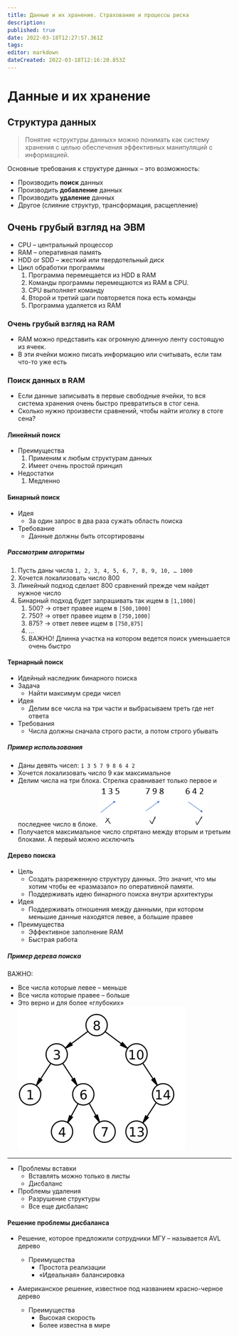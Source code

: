 ```yaml
---
title: Данные и их хранение. Страхование и процессы риска
description: 
published: true
date: 2022-03-18T12:27:57.361Z
tags: 
editor: markdown
dateCreated: 2022-03-18T12:16:20.853Z
---
```


# Данные и их хранение
## Структура данных
> Понятие «структуры данных» можно понимать как систему хранения с целью обеспечения эффективных манипуляций с информацией.

Основные требования к структуре данных – это возможность:
 - Производить **поиск** данных
 - Производить **добавление** данных
 - Производить **удаление** данных
 - Другое (слияние структур, трансформация, расщепление)

## Очень грубый взгляд на ЭВМ

- CPU – центральный процессор
- RAM – оперативная память
- HDD or SDD – жесткий или твердотельный диск 
- Цикл обработки программы
    1) Программа перемещается из HDD в RAM
    2) Команды программы перемещаются из RAM в CPU. 
    3) CPU выполняет команду
    4) Второй и третий шаги повторяется пока есть команды
    5) Программа удаляется из RAM

### Очень грубый взгляд на RAM
- RAM можно представить как огромную длинную ленту состоящую из ячеек.
- В эти ячейки можно писать информацию или считывать, если там что-то уже есть

### Поиск данных в RAM
- Если данные записывать в первые свободные ячейки, то вся система хранения очень быстро превратиться в стог сена.
- Сколько нужно произвести сравнений, чтобы найти иголку в стоге сена?

#### Линейный поиск
- Преимущества
  1) Применим к любым структурам данных
  1) Имеет очень простой принцип
- Недостатки
  1) Медленно

#### Бинарный поиск
- Идея
  - За один запрос в два раза сужать область поиска
- Требование
  - Данные должны быть отсортированы
##### Рассмотрим алгоритмы
1) Пусть даны числа `1, 2, 3, 4, 5, 6, 7, 8, 9, 10, … 1000`
1) Хочется локализовать число 800
1) Линейный подход сделает 800 сравнений прежде чем найдет нужное число
1) Бинарный подход будет запрашивать так ищем в `[1,1000]`
    1) 500? -> ответ правее ищем в `[500,1000]`
    1) 750? -> ответ правее ищем в `[750,1000]`
    1) 875? -> ответ левее ищем в `[750,875]`
    1) ...
    1) ВАЖНО! Длинна участка на котором ведется поиск уменьшается очень быстро
#### Тернарный поиск
-  Идейный наследник бинарного поиска
- Задача
  - Найти максимум среди чисел
- Идея
  - Делим все числа на три части и выбрасываем треть где нет ответа
- Требования
  - Числа должны сначала строго расти, а потом строго убывать
##### Пример использования
- Даны девять чисел: `1 3 5 7 9 8 6 4 2`
- Хочется локализовать число 9 как максимальное
- Делим числа на три блока. Стрелка сравнивает только первое и последнее число в блоке.
![screenshot_2022-03-18_151430.png](/ull-lyceum/screenshot_2022-03-18_151430.png)
- Получается максимальное число спрятано между вторым и третьим блоками. А первый можно исключить
#### Дерево поиска
- Цель
  - Создать разреженную структуру данных. Это значит, что мы хотим чтобы ее «размазало» по оперативной памяти. 
  - Поддерживать идею бинарного поиска внутри архитектуры
- Идея
  - Поддерживать отношения между данными, при котором меньшие данные находятся левее, а большие правее
- Преимущества
  - Эффективное заполнение RAM
  - Быстрая работа
  
##### Пример дерева поиска
ВАЖНО:
- Все числа которые левее – меньше
- Все числа которые правее – больше
- Это верно и для более «глубоких»
![screenshot_2022-03-18_151834.png](/ull-lyceum/screenshot_2022-03-18_151834.png)

----
- Проблемы вставки
  - Вставлять можно только в листы
  - Дисбаланс
- Проблемы удаления
  - Разрушение структуры
  - Все еще дисбаланс


#### Решение проблемы дисбаланса
- Решение, которое предложили сотрудники МГУ – называется AVL дерево 
  - Преимущества
    - Простота реализации
    - «Идеальная» балансировка

- Американское решение, известное под названием красно-черное дерево
  - Преимущества
    - Высокая скорость
    - Более известна в мире

 